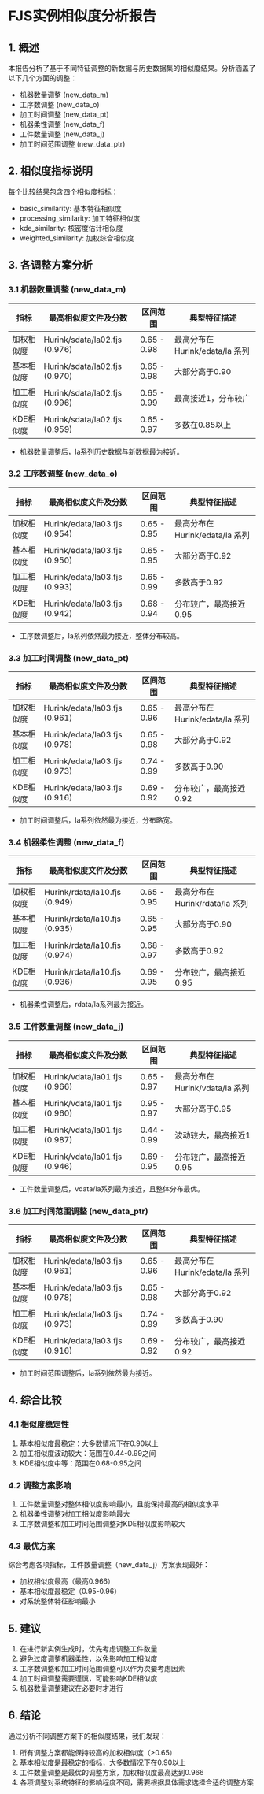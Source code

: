 # FJS实例相似度分析报告

## 1. 概述

本报告分析了基于不同特征调整的新数据与历史数据集的相似度结果。分析涵盖了以下几个方面的调整：
- 机器数量调整 (new_data_m)
- 工序数调整 (new_data_o)
- 加工时间调整 (new_data_pt)
- 机器柔性调整 (new_data_f)
- 工件数量调整 (new_data_j)
- 加工时间范围调整 (new_data_ptr)

## 2. 相似度指标说明

每个比较结果包含四个相似度指标：
- basic_similarity: 基本特征相似度
- processing_similarity: 加工特征相似度
- kde_similarity: 核密度估计相似度
- weighted_similarity: 加权综合相似度

## 3. 各调整方案分析

### 3.1 机器数量调整 (new_data_m)

| 指标             | 最高相似度文件及分数         | 区间范围           | 典型特征描述                         |
|------------------|-----------------------------|--------------------|--------------------------------------|
| 加权相似度       | Hurink/sdata/la02.fjs (0.976) | 0.65 - 0.98        | 最高分布在 Hurink/edata/la 系列      |
| 基本相似度       | Hurink/sdata/la02.fjs (0.970) | 0.65 - 0.98        | 大部分高于0.90                       |
| 加工相似度       | Hurink/sdata/la02.fjs (0.996) | 0.65 - 0.99        | 最高接近1，分布较广                  |
| KDE相似度        | Hurink/sdata/la02.fjs (0.959) | 0.65 - 0.97        | 多数在0.85以上                       |

- 机器数量调整后，la系列历史数据与新数据最为接近。

### 3.2 工序数调整 (new_data_o)

| 指标             | 最高相似度文件及分数         | 区间范围           | 典型特征描述                         |
|------------------|-----------------------------|--------------------|--------------------------------------|
| 加权相似度       | Hurink/edata/la03.fjs (0.954) | 0.65 - 0.95        | 最高分布在 Hurink/edata/la 系列      |
| 基本相似度       | Hurink/edata/la03.fjs (0.950) | 0.65 - 0.95        | 大部分高于0.92                       |
| 加工相似度       | Hurink/edata/la03.fjs (0.993) | 0.65 - 0.99        | 多数高于0.92                         |
| KDE相似度        | Hurink/edata/la03.fjs (0.942) | 0.68 - 0.94        | 分布较广，最高接近0.95               |

- 工序数调整后，la系列依然最为接近，整体分布较高。

### 3.3 加工时间调整 (new_data_pt)

| 指标             | 最高相似度文件及分数         | 区间范围           | 典型特征描述                         |
|------------------|-----------------------------|--------------------|--------------------------------------|
| 加权相似度       | Hurink/edata/la03.fjs (0.961) | 0.65 - 0.96        | 最高分布在 Hurink/edata/la 系列      |
| 基本相似度       | Hurink/edata/la03.fjs (0.978) | 0.65 - 0.98        | 大部分高于0.92                       |
| 加工相似度       | Hurink/edata/la03.fjs (0.973) | 0.74 - 0.99        | 多数高于0.90                         |
| KDE相似度        | Hurink/edata/la03.fjs (0.916) | 0.69 - 0.92        | 分布较广，最高接近0.92               |

- 加工时间调整后，la系列依然最为接近，分布略宽。

### 3.4 机器柔性调整 (new_data_f)

| 指标             | 最高相似度文件及分数         | 区间范围           | 典型特征描述                         |
|------------------|-----------------------------|--------------------|--------------------------------------|
| 加权相似度       | Hurink/rdata/la10.fjs (0.949) | 0.65 - 0.95        | 最高分布在 Hurink/rdata/la 系列      |
| 基本相似度       | Hurink/rdata/la10.fjs (0.935) | 0.65 - 0.95        | 大部分高于0.90                       |
| 加工相似度       | Hurink/rdata/la10.fjs (0.974) | 0.68 - 0.97        | 多数高于0.92                         |
| KDE相似度        | Hurink/rdata/la10.fjs (0.936) | 0.69 - 0.95        | 分布较广，最高接近0.95               |

- 机器柔性调整后，rdata/la系列最为接近。

### 3.5 工件数量调整 (new_data_j)

| 指标             | 最高相似度文件及分数         | 区间范围           | 典型特征描述                         |
|------------------|-----------------------------|--------------------|--------------------------------------|
| 加权相似度       | Hurink/vdata/la01.fjs (0.966) | 0.65 - 0.97        | 最高分布在 Hurink/vdata/la 系列      |
| 基本相似度       | Hurink/vdata/la01.fjs (0.960) | 0.95 - 0.97        | 大部分高于0.95                       |
| 加工相似度       | Hurink/vdata/la01.fjs (0.987) | 0.44 - 0.99        | 波动较大，最高接近1                  |
| KDE相似度        | Hurink/vdata/la01.fjs (0.946) | 0.69 - 0.95        | 分布较广，最高接近0.95               |

- 工件数量调整后，vdata/la系列最为接近，且整体分布最优。

### 3.6 加工时间范围调整 (new_data_ptr)

| 指标             | 最高相似度文件及分数         | 区间范围           | 典型特征描述                         |
|------------------|-----------------------------|--------------------|--------------------------------------|
| 加权相似度       | Hurink/edata/la03.fjs (0.961) | 0.65 - 0.96        | 最高分布在 Hurink/edata/la 系列      |
| 基本相似度       | Hurink/edata/la03.fjs (0.978) | 0.65 - 0.98        | 大部分高于0.92                       |
| 加工相似度       | Hurink/edata/la03.fjs (0.973) | 0.74 - 0.99        | 多数高于0.90                         |
| KDE相似度        | Hurink/edata/la03.fjs (0.916) | 0.69 - 0.92        | 分布较广，最高接近0.92               |

- 加工时间范围调整后，la系列依然最为接近。

## 4. 综合比较

### 4.1 相似度稳定性
1. 基本相似度最稳定：大多数情况下在0.90以上
2. 加工相似度波动较大：范围在0.44-0.99之间
3. KDE相似度中等：范围在0.68-0.95之间

### 4.2 调整方案影响
1. 工件数量调整对整体相似度影响最小，且能保持最高的相似度水平
2. 机器柔性调整对加工相似度影响最大
3. 工序数调整和加工时间范围调整对KDE相似度影响较大

### 4.3 最优方案
综合考虑各项指标，工件数量调整（new_data_j）方案表现最好：
- 加权相似度最高（最高0.966）
- 基本相似度最稳定（0.95-0.96）
- 对系统整体特征影响最小

## 5. 建议

1. 在进行新实例生成时，优先考虑调整工件数量
2. 避免过度调整机器柔性，以免影响加工相似度
3. 工序数调整和加工时间范围调整可以作为次要考虑因素
4. 加工时间调整需要谨慎，可能影响KDE相似度
5. 机器数量调整建议在必要时才进行

## 6. 结论

通过分析不同调整方案下的相似度结果，我们发现：
1. 所有调整方案都能保持较高的加权相似度（>0.65）
2. 基本相似度是最稳定的指标，大多数情况下在0.90以上
3. 工件数量调整是最优的调整方案，加权相似度最高达到0.966
4. 各项调整对系统特征的影响程度不同，需要根据具体需求选择合适的调整方案 